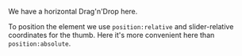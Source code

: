 
We have a horizontal Drag'n'Drop here.

To position the element we use `position:relative` and slider-relative coordinates for the thumb. Here it's more convenient here than `position:absolute`.
